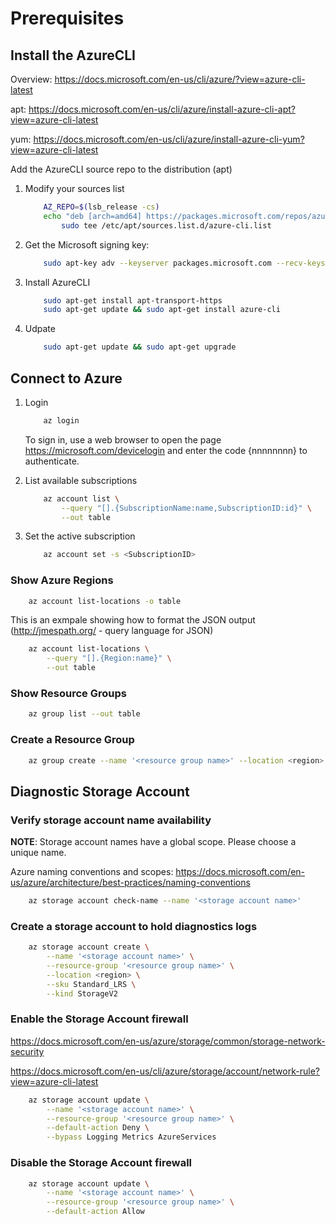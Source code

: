 # Prerequisites

## Install the AzureCLI

Overview: https://docs.microsoft.com/en-us/cli/azure/?view=azure-cli-latest

apt: https://docs.microsoft.com/en-us/cli/azure/install-azure-cli-apt?view=azure-cli-latest

yum: https://docs.microsoft.com/en-us/cli/azure/install-azure-cli-yum?view=azure-cli-latest

Add the AzureCLI source repo to the distribution (apt)

1. Modify your sources list

    ```bash
        AZ_REPO=$(lsb_release -cs)
        echo "deb [arch=amd64] https://packages.microsoft.com/repos/azure-cli/ $AZ_REPO main" | \
            sudo tee /etc/apt/sources.list.d/azure-cli.list
    ```

2. Get the Microsoft signing key:

    ```bash
        sudo apt-key adv --keyserver packages.microsoft.com --recv-keys 52E16F86FEE04B979B07E28DB02C46DF417A0893
    ```

3. Install AzureCLI

    ```bash
        sudo apt-get install apt-transport-https
        sudo apt-get update && sudo apt-get install azure-cli
    ```

4. Udpate

    ```bash
        sudo apt-get update && sudo apt-get upgrade
    ```

## Connect to Azure

1. Login

    ```bash
        az login
    ```

    To sign in, use a web browser to open the page https://microsoft.com/devicelogin and enter the code {nnnnnnnn} to authenticate.

2. List available subscriptions

    ```bash
        az account list \
            --query "[].{SubscriptionName:name,SubscriptionID:id}" \
            --out table
    ```

3. Set the active subscription

    ```bash
        az account set -s <SubscriptionID>
    ```

### Show Azure Regions

```bash
    az account list-locations -o table
```

This is an exmpale showing how to format the JSON output (http://jmespath.org/ - query language for JSON)

```bash
    az account list-locations \
        --query "[].{Region:name}" \
        --out table
```

### Show Resource Groups

```bash
    az group list --out table
```

### Create a Resource Group

```bash
    az group create --name '<resource group name>' --location <region>
```

## Diagnostic Storage Account

### Verify storage account name availability

**NOTE**: Storage account names have a global scope. Please choose a unique name.

Azure naming conventions and scopes: https://docs.microsoft.com/en-us/azure/architecture/best-practices/naming-conventions

```bash
    az storage account check-name --name '<storage account name>'
```

### Create a storage account to hold diagnostics logs

```bash
    az storage account create \
        --name '<storage account name>' \
        --resource-group '<resource group name>' \
        --location <region> \
        --sku Standard_LRS \
        --kind StorageV2
```

### Enable the Storage Account firewall

https://docs.microsoft.com/en-us/azure/storage/common/storage-network-security

https://docs.microsoft.com/en-us/cli/azure/storage/account/network-rule?view=azure-cli-latest

```bash
    az storage account update \
        --name '<storage account name>' \
        --resource-group '<resource group name>' \
        --default-action Deny \
        --bypass Logging Metrics AzureServices
```

### Disable the Storage Account firewall

```bash
    az storage account update \
        --name '<storage account name>' \
        --resource-group '<resource group name>' \
        --default-action Allow
```